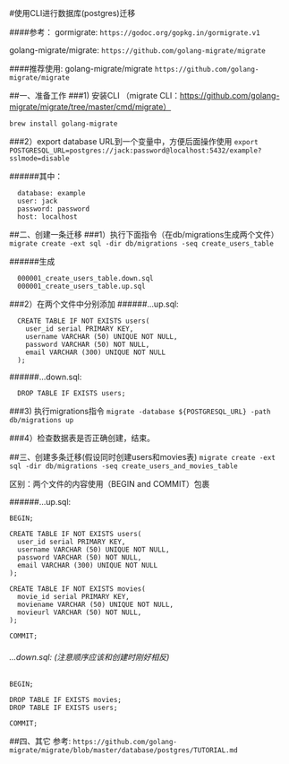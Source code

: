 #使用CLI进行数据库(postgres)迁移

####参考：
  gormigrate: `https://godoc.org/gopkg.in/gormigrate.v1`
  
  golang-migrate/migrate: `https://github.com/golang-migrate/migrate`

####推荐使用: 
  golang-migrate/migrate `https://github.com/golang-migrate/migrate`


##一、准备工作
###1) 安装CLI
（migrate CLI：https://github.com/golang-migrate/migrate/tree/master/cmd/migrate）

  `brew install golang-migrate`

###2）export database URL到一个变量中，方便后面操作使用
  `export POSTGRESQL_URL=postgres://jack:password@localhost:5432/example?sslmode=disable`

  ######其中：
  ```
    database: example
    user: jack
    password: password
    host: localhost
  ```

##二、创建一条迁移
###1）执行下面指令（在db/migrations生成两个文件）
  `migrate create -ext sql -dir db/migrations -seq create_users_table`

   ######生成
  ```
    000001_create_users_table.down.sql
    000001_create_users_table.up.sql
  ```
###2）在两个文件中分别添加
  ######...up.sql:
  ```
    CREATE TABLE IF NOT EXISTS users(
      user_id serial PRIMARY KEY,
      username VARCHAR (50) UNIQUE NOT NULL,
      password VARCHAR (50) NOT NULL,
      email VARCHAR (300) UNIQUE NOT NULL
    );
  ```

  ######...down.sql:
  ```
    DROP TABLE IF EXISTS users;
  ```

###3) 执行migrations指令
  `migrate -database ${POSTGRESQL_URL} -path db/migrations up`

###4）检查数据表是否正确创建，结束。


##三、创建多条迁移(假设同时创建users和movies表)
  `migrate create -ext sql -dir db/migrations -seq create_users_and_movies_table`
  
  区别：两个文件的内容使用（BEGIN and COMMIT）包裹
 
  ######...up.sql:
  ```
  BEGIN;

  CREATE TABLE IF NOT EXISTS users(
    user_id serial PRIMARY KEY,
    username VARCHAR (50) UNIQUE NOT NULL,
    password VARCHAR (50) NOT NULL,
    email VARCHAR (300) UNIQUE NOT NULL
  );

  CREATE TABLE IF NOT EXISTS movies(
    movie_id serial PRIMARY KEY,
    moviename VARCHAR (50) UNIQUE NOT NULL,
    movieurl VARCHAR (50) NOT NULL,
  );

  COMMIT;
  ```

  ###### ...down.sql: (注意顺序应该和创建时刚好相反)
  ```  
  BEGIN;

  DROP TABLE IF EXISTS movies;
  DROP TABLE IF EXISTS users;

  COMMIT;
  ```
##四、其它
  参考: `https://github.com/golang-migrate/migrate/blob/master/database/postgres/TUTORIAL.md`